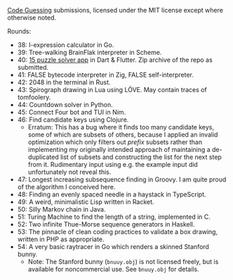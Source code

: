[Code Guessing](https://cg.esolangs.gay/) submissions,
licensed under the MIT license except where otherwise noted.

Rounds:

* 38: I-expression calculator in Go.
* 39: Tree-walking BrainFlak interpreter in Scheme.
* 40: [15 puzzle solver app](https://github.com/appgurueu/15) in Dart & Flutter. Zip archive of the repo as submitted.
* 41: FALSE bytecode interpreter in Zig, FALSE self-interpreter.
* 42: 2048 in the terminal in Rust.
* 43: Spirograph drawing in Lua using LÖVE. May contain traces of tomfoolery.
* 44: Countdown solver in Python.
* 45: Connect Four bot and TUI in Nim.
* 46: Find candidate keys using Clojure.
	* Erratum: This has a bug where it finds too many candidate keys,
	  some of which are subsets of others, because I applied
	  an invalid optimization which only filters out *prefix* subsets
	  rather than implementing my originally intended approach
	  of maintaining a de-duplicated list of subsets
	  and constructing the list for the next step from it.
	  Rudimentary input using e.g. the example input
	  did unfortunately not reveal this.
* 47: Longest increasing subsequence finding in Groovy.
      I am quite proud of the algorithm I conceived here.
* 48: Finding an evenly spaced needle in a haystack in TypeScript.
* 49: A weird, minimalistic Lisp written in Racket.
* 50: Silly Markov chain in Java.
* 51: Turing Machine to find the length of a string, implemented in C.
* 52: Two infinite Thue-Morse sequence generators in Haskell.
* 53: The pinnacle of clean coding practices to validate a box drawing,
      written in PHP as appropriate.
* 54: A very basic raytracer in Go which renders a skinned Stanford bunny.
	* Note: The Stanford bunny (`bnuuy.obj`) is not licensed freely,
	  but is available for noncommercial use. See `bnuuy.obj` for details.
